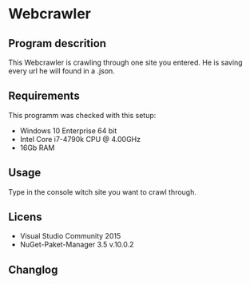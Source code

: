 # Webcrawler

## Program descrition
This Webcrawler is crawling through one site you entered. He is saving every url he will found in a .json.

## Requirements
This programm was checked with this setup:
- Windows 10 Enterprise 64 bit
- Intel Core i7-4790k CPU @ 4.00GHz
- 16Gb RAM

## Usage
Type in the console witch site you want to crawl through.

## Licens
- Visual Studio Community 2015
- NuGet-Paket-Manager 3.5 v.10.0.2

## Changlog
